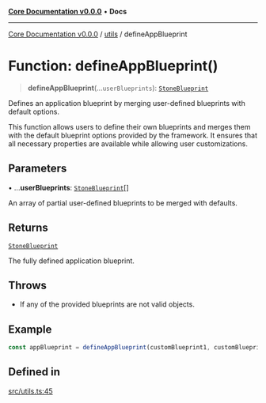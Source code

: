 [**Core Documentation v0.0.0**](../../README.md) • **Docs**

***

[Core Documentation v0.0.0](../../modules.md) / [utils](../README.md) / defineAppBlueprint

# Function: defineAppBlueprint()

> **defineAppBlueprint**(...`userBlueprints`): [`StoneBlueprint`](../../options/StoneBlueprint/interfaces/StoneBlueprint.md)

Defines an application blueprint by merging user-defined blueprints with default options.

This function allows users to define their own blueprints and merges them with
the default blueprint options provided by the framework.
It ensures that all necessary properties are available while allowing user customizations.

## Parameters

• ...**userBlueprints**: [`StoneBlueprint`](../../options/StoneBlueprint/interfaces/StoneBlueprint.md)[]

An array of partial user-defined blueprints to be merged with defaults.

## Returns

[`StoneBlueprint`](../../options/StoneBlueprint/interfaces/StoneBlueprint.md)

The fully defined application blueprint.

## Throws

- If any of the provided blueprints are not valid objects.

## Example

```typescript
const appBlueprint = defineAppBlueprint(customBlueprint1, customBlueprint2);
```

## Defined in

[src/utils.ts:45](https://github.com/stonemjs/core/blob/be89f756f02a94c320588453a86b3e95bc4e060f/src/utils.ts#L45)
